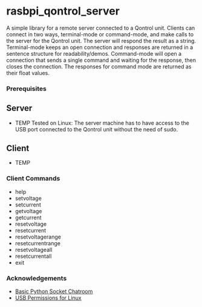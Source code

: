 # rasbpi_qontrol_server

A simple library for a remote server connected to a Qontrol unit. Clients can connect in two ways, terminal-mode or command-mode, and make calls to the server for the Qontrol unit. The server will respond the result as a string. Terminal-mode keeps an open connection and responses are returned in a sentence structure for readability/demos. Command-mode will open a connection that sends a single command and waiting for the response, then closes the connection. The responses for command mode are returned as their float values.

### Prerequisites
## Server
* TEMP
Tested on Linux: The server machine has to have access to the USB port connected to the Qontrol unit without the need of sudo.

## Client
* TEMP

### Client Commands
* help
* setvoltage
* setcurrent
* getvoltage
* getcurrent
* resetvoltage
* resetcurrent
* resetvoltagerange
* resetcurrentrange
* resetvoltageall
* resetcurrentall
* exit

### Acknowledgements
* [Basic Python Socket Chatroom](https://stackoverflow.com/questions/7749341/basic-python-client-socket-example)
* [USB Permissions for Linux](https://arduino.stackexchange.com/questions/21215/first-time-set-up-permission-denied-to-usb-port-ubuntu-14-04)
